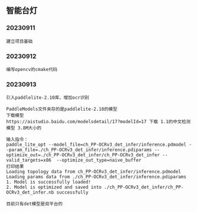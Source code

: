 ## 智能台灯

### 20230911

    建立项目基础

### 20230912

    编写opencv的cmake代码

### 20230913

    引入paddlelite-2.10库，增加ocr识别

    PaddleModels文件夹存的是paddlelite-2.10的模型    
    下载模型
    https://aistudio.baidu.com/modelsdetail/17?modelId=17 下载 1.1的中文检测模型 3.8M大小的
    
    输入指令：
    paddle_lite_opt --model_file=ch_PP-OCRv3_det_infer/inference.pdmodel --param_file=./ch_PP-OCRv3_det_infer/inference.pdiparams --optimize_out=./ch_PP-OCRv3_det_infer/ch_PP-OCRv3_det_infer --valid_targets=x86  --optimize_out_type=naive_buffer
    打印结果
    Loading topology data from ch_PP-OCRv3_det_infer/inference.pdmodel
    Loading params data from ./ch_PP-OCRv3_det_infer/inference.pdiparams
    1. Model is successfully loaded!
    2. Model is optimized and saved into ./ch_PP-OCRv3_det_infer/ch_PP-OCRv3_det_infer.nb successfully

    目前只有det模型是双平台的

    